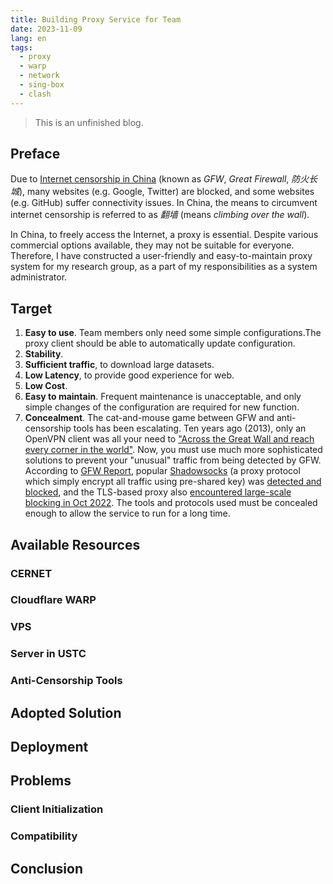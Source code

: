 ```yaml
---
title: Building Proxy Service for Team
date: 2023-11-09
lang: en
tags:
  - proxy
  - warp
  - network
  - sing-box
  - clash
---
```


> This is an unfinished blog.

## Preface

Due to [Internet censorship in China](https://en.wikipedia.org/wiki/Internet_censorship_in_China) (known as *GFW*, *Great Firewall*, *防火长城*), many websites (e.g. Google, Twitter) are blocked, and some websites (e.g. GitHub) suffer connectivity issues. In China, the means to circumvent internet censorship is referred to as *翻墙* (means *climbing over the wall*).

In China, to freely access the Internet, a proxy is essential. Despite various commercial options available, they may not be suitable for everyone. Therefore, I have constructed a user-friendly and easy-to-maintain proxy system for my research group, as a part of my responsibilities as a system administrator.

## Target

1. **Easy to use**. Team members only need some simple configurations.The proxy client should be able to automatically update configuration.
2. **Stability**.
3. **Sufficient traffic**, to download large datasets.
4. **Low Latency**, to provide good experience for web.
5. **Low Cost**.
6. **Easy to maintain**. Frequent maintenance is unacceptable, and only simple changes of the configuration are required for new function.
7. **Concealment**. The cat-and-mouse game between GFW and anti-censorship tools has been escalating. Ten years ago (2013), only an OpenVPN client was all your need to ["Across the Great Wall and reach every corner in the world"](https://www.cnnic.com.cn/IDR/hlwfzdsj/201306/t20130628_40563.htm). Now, you must use much more sophisticated solutions to prevent your "unusual" traffic from being detected by GFW. According to [GFW Report](https://gfw.report/), popular [Shadowsocks](https://shadowsocks.org/) (a proxy protocol which simply encrypt all traffic using pre-shared key) was [detected and blocked](https://gfw.report/blog/gfw_shadowsocks/), and the TLS-based proxy also [encountered large-scale blocking in Oct 2022](https://github.com/net4people/bbs/issues/129). The tools and protocols used must be concealed enough to allow the service to run for a long time.

## Available Resources

### CERNET

### Cloudflare WARP

### VPS

### Server in USTC

### Anti-Censorship Tools

## Adopted Solution

<!-- draw a picture -->

## Deployment

## Problems

### Client Initialization

### Compatibility

## Conclusion
